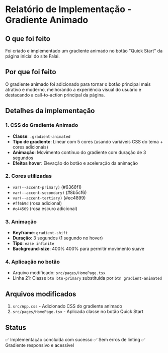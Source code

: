# Relatório de Implementação - Gradiente Animado

## O que foi feito

Foi criado e implementado um gradiente animado no botão "Quick Start" da página inicial do site Falai.

## Por que foi feito

O gradiente animado foi adicionado para tornar o botão principal mais atrativo e moderno, melhorando a experiência visual do usuário e destacando a call-to-action principal da página.

## Detalhes da implementação

### 1. CSS do Gradiente Animado
- **Classe**: `.gradient-animated`
- **Tipo de gradiente**: Linear com 5 cores (usando variáveis CSS do tema + cores adicionais)
- **Animação**: Movimento contínuo do gradiente com duração de 3 segundos
- **Efeitos hover**: Elevação do botão e aceleração da animação

### 2. Cores utilizadas
- `var(--accent-primary)` (#6366f1)
- `var(--accent-secondary)` (#8b5cf6)
- `var(--accent-tertiary)` (#ec4899)
- `#ff6b9d` (rosa adicional)
- `#c44569` (rosa escuro adicional)

### 3. Animação
- **Keyframe**: `gradient-shift`
- **Duração**: 3 segundos (1 segundo no hover)
- **Tipo**: `ease infinite`
- **Background-size**: 400% 400% para permitir movimento suave

### 4. Aplicação no botão
- Arquivo modificado: `src/pages/HomePage.tsx`
- Linha 21: Classe `btn btn-primary` substituída por `btn gradient-animated`

## Arquivos modificados
1. `src/App.css` - Adicionado CSS do gradiente animado
2. `src/pages/HomePage.tsx` - Aplicada classe no botão Quick Start

## Status
✅ Implementação concluída com sucesso
✅ Sem erros de linting
✅ Gradiente responsivo e acessível
